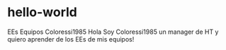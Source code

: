 # hello-world
EEs Equipos Coloressi1985
Hola Soy Coloressi1985 un manager de HT y quiero aprender de los EEs de mis equipos!
